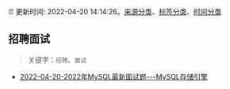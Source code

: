 :alarm_clock: 更新时间: 2022-04-20 14:14:26。[来源分类](../README.md)、[标签分类](../TAGS.md)、[时间分类](../TIMELINE.md)

## 招聘面试


> 关键字：`招聘`、`面试`



- [2022-04-20-2022年MySQL最新面试题---MySQL存储引擎](https://toutiao.io/k/fud8xqa) 